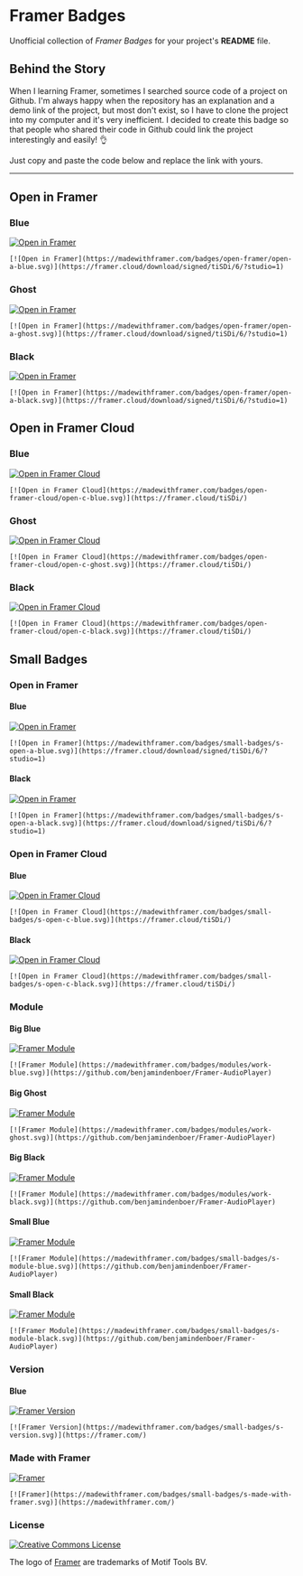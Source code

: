 # Framer Badges
Unofficial collection of *Framer Badges* for your project's **README** file.

## Behind the Story
When I learning Framer, sometimes I searched source code of a project on Github. I'm always happy when the repository has an explanation and a demo link of the project, but most don't exist, so I have to clone the project into my computer and it's very inefficient. I decided to create this badge so that people who shared their code in Github could link the project interestingly and easily! 👌

Just copy and paste the code below and replace the link with yours.

---

## Open in Framer

### Blue
[![Open in Framer](https://madewithframer.com/badges/open-framer/open-a-blue.svg)](https://framer.cloud/download/signed/tiSDi/6/?studio=1)  

`[![Open in Framer](https://madewithframer.com/badges/open-framer/open-a-blue.svg)](https://framer.cloud/download/signed/tiSDi/6/?studio=1)`

### Ghost
[![Open in Framer](https://madewithframer.com/badges/open-framer/open-a-ghost.svg)](https://framer.cloud/download/signed/tiSDi/6/?studio=1)  

`[![Open in Framer](https://madewithframer.com/badges/open-framer/open-a-ghost.svg)](https://framer.cloud/download/signed/tiSDi/6/?studio=1)`

### Black
[![Open in Framer](https://madewithframer.com/badges/open-framer/open-a-black.svg)](https://framer.cloud/download/signed/tiSDi/6/?studio=1)  

`[![Open in Framer](https://madewithframer.com/badges/open-framer/open-a-black.svg)](https://framer.cloud/download/signed/tiSDi/6/?studio=1)`  

## Open in Framer Cloud
### Blue
[![Open in Framer Cloud](https://madewithframer.com/badges/open-framer-cloud/open-c-blue.svg)](https://framer.cloud/tiSDi/)  

`[![Open in Framer Cloud](https://madewithframer.com/badges/open-framer-cloud/open-c-blue.svg)](https://framer.cloud/tiSDi/)`

### Ghost
[![Open in Framer Cloud](https://madewithframer.com/badges/open-framer-cloud/open-c-ghost.svg)](https://framer.cloud/tiSDi/)  

`[![Open in Framer Cloud](https://madewithframer.com/badges/open-framer-cloud/open-c-ghost.svg)](https://framer.cloud/tiSDi/)`

### Black
[![Open in Framer Cloud](https://madewithframer.com/badges/open-framer-cloud/open-c-black.svg)](https://framer.cloud/tiSDi/)  

`[![Open in Framer Cloud](https://madewithframer.com/badges/open-framer-cloud/open-c-black.svg)](https://framer.cloud/tiSDi/)`  

## Small Badges

### Open in Framer
#### Blue
[![Open in Framer](https://madewithframer.com/badges/small-badges/s-open-a-blue.svg)](https://framer.cloud/download/signed/tiSDi/6/?studio=1)

`[![Open in Framer](https://madewithframer.com/badges/small-badges/s-open-a-blue.svg)](https://framer.cloud/download/signed/tiSDi/6/?studio=1)`

#### Black
[![Open in Framer](https://madewithframer.com/badges/small-badges/s-open-a-black.svg)](https://framer.cloud/download/signed/tiSDi/6/?studio=1)

`[![Open in Framer](https://madewithframer.com/badges/small-badges/s-open-a-black.svg)](https://framer.cloud/download/signed/tiSDi/6/?studio=1)`

### Open in Framer Cloud
#### Blue
[![Open in Framer Cloud](https://madewithframer.com/badges/small-badges/s-open-c-blue.svg)](https://framer.cloud/tiSDi/)  

`[![Open in Framer Cloud](https://madewithframer.com/badges/small-badges/s-open-c-blue.svg)](https://framer.cloud/tiSDi/)`

#### Black
[![Open in Framer Cloud](https://madewithframer.com/badges/small-badges/s-open-c-black.svg)](https://framer.cloud/tiSDi/)

`[![Open in Framer Cloud](https://madewithframer.com/badges/small-badges/s-open-c-black.svg)](https://framer.cloud/tiSDi/)`

### Module
#### Big Blue
[![Framer Module](https://madewithframer.com/badges/modules/work-blue.svg)](https://github.com/benjamindenboer/Framer-AudioPlayer)

`[![Framer Module](https://madewithframer.com/badges/modules/work-blue.svg)](https://github.com/benjamindenboer/Framer-AudioPlayer)`

#### Big Ghost
[![Framer Module](https://madewithframer.com/badges/modules/work-ghost.svg)](https://github.com/benjamindenboer/Framer-AudioPlayer)

`[![Framer Module](https://madewithframer.com/badges/modules/work-ghost.svg)](https://github.com/benjamindenboer/Framer-AudioPlayer)`

#### Big Black
[![Framer Module](https://madewithframer.com/badges/modules/work-black.svg)](https://github.com/benjamindenboer/Framer-AudioPlayer)

`[![Framer Module](https://madewithframer.com/badges/modules/work-black.svg)](https://github.com/benjamindenboer/Framer-AudioPlayer)`

#### Small Blue
[![Framer Module](https://madewithframer.com/badges/small-badges/s-module-blue.svg)](https://github.com/benjamindenboer/Framer-AudioPlayer)

`[![Framer Module](https://madewithframer.com/badges/small-badges/s-module-blue.svg)](https://github.com/benjamindenboer/Framer-AudioPlayer)`

#### Small Black
[![Framer Module](https://madewithframer.com/badges/small-badges/s-module-black.svg)](https://github.com/benjamindenboer/Framer-AudioPlayer)

`[![Framer Module](https://madewithframer.com/badges/small-badges/s-module-black.svg)](https://github.com/benjamindenboer/Framer-AudioPlayer)`

### Version
#### Blue
[![Framer Version](https://madewithframer.com/badges/small-badges/s-version.svg)](https://framer.com/)

`[![Framer Version](https://madewithframer.com/badges/small-badges/s-version.svg)](https://framer.com/)`

### Made with Framer
[![Framer](https://madewithframer.com/badges/small-badges/s-made-with-framer.svg)](https://madewithframer.com/)

`[![Framer](https://madewithframer.com/badges/small-badges/s-made-with-framer.svg)](https://madewithframer.com/)`

### License
<a rel="license" href="http://creativecommons.org/licenses/by/4.0/"><img alt="Creative Commons License" style="border-width:0" src="https://i.creativecommons.org/l/by/4.0/88x31.png" /></a><br />

The logo of <a href="https://framer.com/">Framer</a> are trademarks of Motif Tools BV.
